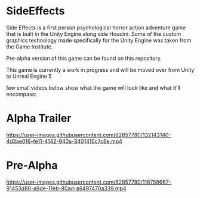 # SideEffects

Side Effects is a first person psychological horror action adventure game that is built in the Unity Engine along side Houdini. Some of the custom graphics technology made specifically for the Unity Engine was taken from the Game Institute. 

Pre-alpha version of this game can be found on this repository.

This game is currently a work in progress and will be moved over from Unity to Unreal Engine 5

few small videos below show what the game will look like and what it'll encompass:

# Alpha Trailer

https://user-images.githubusercontent.com/62857780/132143140-4d3ae016-fe11-4142-940a-3401410c7c6e.mp4


# Pre-Alpha

https://user-images.githubusercontent.com/62857780/116758667-91453d80-a9de-11eb-80ad-a9497470a339.mp4






